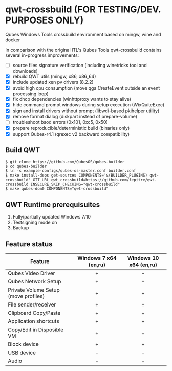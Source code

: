 # qwt-crossbuild (FOR TESTING/DEV. PURPOSES ONLY)
Qubes Windows Tools crossbuild environment based on mingw, wine and docker

In comparison with the original ITL's Qubes Tools qwt-crossbuild contains several in-progress improvements:

- [ ] source files signature verification (including winetricks tool and downloads)
- [x] rebuild QWT utils (mingw, x86, x86\_64)
- [x] include updated xen pv drivers (8.2.2)
- [x] avoid high cpu consumption (move qga CreateEvent outside an event processing loop)
- [x] fix dhcp dependencies (winhttproxy wants to stay alive)
- [x] hide command prompt windows during setup execution (WixQuiteExec)
- [x] sign and install drivers without prompt (libwdi-based pkihelper utility)
- [x] remove format dialog (diskpart instead of prepare-volume)
- [ ] troubleshoot bsod errors (0x101, 0xc5, 0x50)
- [x] prepare reproducible/deterministic build (binaries only)
- [x] support Qubes-r4.1 (qrexec v2 backward compatibility)

## Build QWT

```shell_session
$ git clone https://github.com/QubesOS/qubes-builder
$ cd qubes-builder
$ ln -s example-configs/qubes-os-master.conf builder.conf
$ make install-deps get-sources COMPONENTS='$(BUILDER_PLUGINS) qwt-crossbuild' GIT_URL_qwt_crossbuild=https://github.com/fepitre/qwt-crossbuild INSECURE_SKIP_CHECKING="qwt-crossbuild"
$ make qubes-dom0 COMPONENTS="qwt-crossbuild"
```

## QWT Runtime prerequisuites

1. Fully/partially updated Windows 7/10
1. Testsigning mode on
1. Backup

## Feature status
| Feature | Windows 7 x64 (en,ru)| Windows 10 x64 (en,ru) |
| --- | :---: | :---: |
| Qubes Video Driver | + | - |
| Qubes Network Setup | + | + |
| Private Volume Setup (move profiles)  | + | + |
| File sender/receiver | + | + |
| Clipboard Copy/Paste | + | + |
| Application shortcuts | + | + |
| Copy/Edit in Disposible VM | + | + |
| Block device | + | + |
| USB device | - | - |
| Audio | - | - |
